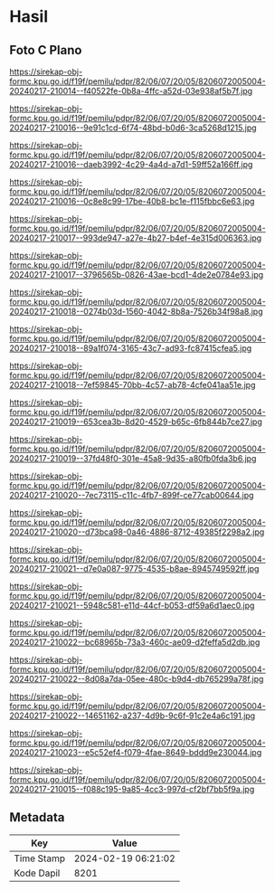 # Hasil

## Foto C Plano

https://sirekap-obj-formc.kpu.go.id/f19f/pemilu/pdpr/82/06/07/20/05/8206072005004-20240217-210014--f40522fe-0b8a-4ffc-a52d-03e938af5b7f.jpg

https://sirekap-obj-formc.kpu.go.id/f19f/pemilu/pdpr/82/06/07/20/05/8206072005004-20240217-210016--9e91c1cd-6f74-48bd-b0d6-3ca5268d1215.jpg

https://sirekap-obj-formc.kpu.go.id/f19f/pemilu/pdpr/82/06/07/20/05/8206072005004-20240217-210016--daeb3992-4c29-4a4d-a7d1-59ff52a166ff.jpg

https://sirekap-obj-formc.kpu.go.id/f19f/pemilu/pdpr/82/06/07/20/05/8206072005004-20240217-210016--0c8e8c99-17be-40b8-bc1e-f115fbbc6e63.jpg

https://sirekap-obj-formc.kpu.go.id/f19f/pemilu/pdpr/82/06/07/20/05/8206072005004-20240217-210017--993de947-a27e-4b27-b4ef-4e315d006363.jpg

https://sirekap-obj-formc.kpu.go.id/f19f/pemilu/pdpr/82/06/07/20/05/8206072005004-20240217-210017--3796565b-0826-43ae-bcd1-4de2e0784e93.jpg

https://sirekap-obj-formc.kpu.go.id/f19f/pemilu/pdpr/82/06/07/20/05/8206072005004-20240217-210018--0274b03d-1560-4042-8b8a-7526b34f98a8.jpg

https://sirekap-obj-formc.kpu.go.id/f19f/pemilu/pdpr/82/06/07/20/05/8206072005004-20240217-210018--89a1f074-3165-43c7-ad93-fc87415cfea5.jpg

https://sirekap-obj-formc.kpu.go.id/f19f/pemilu/pdpr/82/06/07/20/05/8206072005004-20240217-210018--7ef59845-70bb-4c57-ab78-4cfe041aa51e.jpg

https://sirekap-obj-formc.kpu.go.id/f19f/pemilu/pdpr/82/06/07/20/05/8206072005004-20240217-210019--653cea3b-8d20-4529-b65c-6fb844b7ce27.jpg

https://sirekap-obj-formc.kpu.go.id/f19f/pemilu/pdpr/82/06/07/20/05/8206072005004-20240217-210019--37fd48f0-301e-45a8-9d35-a80fb0fda3b6.jpg

https://sirekap-obj-formc.kpu.go.id/f19f/pemilu/pdpr/82/06/07/20/05/8206072005004-20240217-210020--7ec73115-c11c-4fb7-899f-ce77cab00644.jpg

https://sirekap-obj-formc.kpu.go.id/f19f/pemilu/pdpr/82/06/07/20/05/8206072005004-20240217-210020--d73bca98-0a46-4886-8712-49385f2298a2.jpg

https://sirekap-obj-formc.kpu.go.id/f19f/pemilu/pdpr/82/06/07/20/05/8206072005004-20240217-210021--d7e0a087-9775-4535-b8ae-8945749592ff.jpg

https://sirekap-obj-formc.kpu.go.id/f19f/pemilu/pdpr/82/06/07/20/05/8206072005004-20240217-210021--5948c581-e11d-44cf-b053-df59a6d1aec0.jpg

https://sirekap-obj-formc.kpu.go.id/f19f/pemilu/pdpr/82/06/07/20/05/8206072005004-20240217-210022--bc68965b-73a3-460c-ae09-d2feffa5d2db.jpg

https://sirekap-obj-formc.kpu.go.id/f19f/pemilu/pdpr/82/06/07/20/05/8206072005004-20240217-210022--8d08a7da-05ee-480c-b9d4-db765299a78f.jpg

https://sirekap-obj-formc.kpu.go.id/f19f/pemilu/pdpr/82/06/07/20/05/8206072005004-20240217-210022--14651162-a237-4d9b-9c6f-91c2e4a6c191.jpg

https://sirekap-obj-formc.kpu.go.id/f19f/pemilu/pdpr/82/06/07/20/05/8206072005004-20240217-210023--e5c52ef4-f079-4fae-8649-bddd9e230044.jpg

https://sirekap-obj-formc.kpu.go.id/f19f/pemilu/pdpr/82/06/07/20/05/8206072005004-20240217-210015--f088c195-9a85-4cc3-997d-cf2bf7bb5f9a.jpg


## Metadata

| Key        | Value               |
| ---------- | ------------------- |
| Time Stamp | 2024-02-19 06:21:02 |
| Kode Dapil | 8201                |



